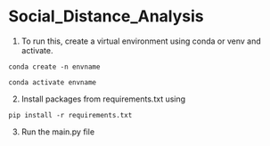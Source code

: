 # Social_Distance_Analysis

1. To run this, create a virtual environment using conda or venv and activate.

`conda create -n envname`

`conda activate envname`

2. Install packages from requirements.txt using 

`pip install -r requirements.txt`

3. Run the main.py file


